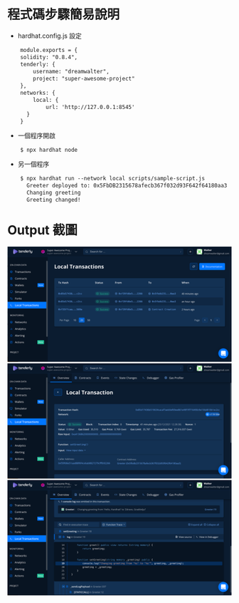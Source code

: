 # 程式碼步驟簡易說明
  - hardhat.config.js 設定
```
    module.exports = {
    solidity: "0.8.4",
    tenderly: {
  		username: "dreamwalter",
  		project: "super-awesome-project"
  	},
    networks: {
  		local: {
  			url: 'http://127.0.0.1:8545'
      }
    }
```
  - 一個程序開啟
```
    $ npx hardhat node
```
  - 另一個程序　
```
    $ npx hardhat run --network local scripts/sample-script.js
      Greeter deployed to: 0x5FbDB2315678afecb367f032d93F642f64180aa3
      Changing greeting
      Greeting changed!
```

# Output 截圖
![](./Group_W2_HW_3_1.png)
![](./Group_W2_HW_3_2.png)
![](./Group_W2_HW_3_3.png)
